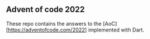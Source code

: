 ## Advent of code 2022

These repo contains the answers to the [AoC][https://adventofcode.com/2022] implemented with Dart.
